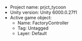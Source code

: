 <!-- UNITY CODE ASSIST INSTRUCTIONS START -->
- Project name: prjct_tycoon
- Unity version: Unity 6000.0.27f1
- Active game object:
  - Name: FactoryController
  - Tag: Untagged
  - Layer: Default
<!-- UNITY CODE ASSIST INSTRUCTIONS END -->